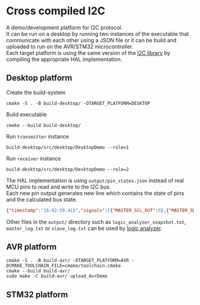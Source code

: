 # Cross compiled I2C
A demo/development platform for I2C protocol. </br>
It can be run on a desktop by running two instances of the executable that communicate with each other using a JSON file or it can be build and uploaded to run on the AVR/STM32 microcontroller. </br>
Each target platform is using the same version of the [I2C library](https://github.com/mateuszbugaj/GenericI2C) by compiling the appropriate HAL implementation.

## Desktop platform
Create the build-system
```
cmake -S . -B build-desktop/ -DTARGET_PLATFORM=DESKTOP
```

Build executable
```
cmake --build build-desktop/
```

Run `transmitter` instance
```
build-desktop/src/desktop/DesktopDemo --role=1
```

Run `receiver` instance
```
build-desktop/src/desktop/DesktopDemo --role=2
```

The HAL implementation is using `output/pin_states.json` instead of real MCU pins to read and write to the I2C bus. </br>
Each new pin output generates new line which contains the state of pins and the calculated bus state.
```JSON
{"timestamp":"16:02:59.415","signals":[{"MASTER_SCL_OUT":0},{"MASTER_SDA_OUT":0},{"SLAVE_SCL_OUT":0},{"SLAVE_SDA_OUT":0}],"SCL":1,"SDA":1}
```

Other files in the `output/` directory such as `logic_analyzer_snapshot.txt`, `master_log.txt` or `slave_log.txt` can be used by [logic analyzer](https://github.com/mateuszbugaj/SimpleLogicAnalyzer).


## AVR platform

```
cmake -S . -B build-avr/ -DTARGET_PLATFORM=AVR -DCMAKE_TOOLCHAIN_FILE=cmake/toolchain.cmake
cmake --build build-avr/
sudo make -C build-avr/ upload_AvrDemo
```

## STM32 platform
